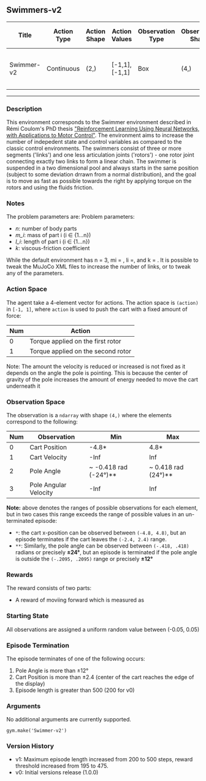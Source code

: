 Swimmers-v2
---
|Title|Action Type|Action Shape|Action Values|Observation Type| Observation Shape|Observation Values|Average Total Reward|Import|
| ----------- | -----------| ----------- | -----------|-----------| ----------- | -----------| ----------- | -----------|
|Swimmer-v2|Continuous|(2,)|[-1,1], [-1,1]| Box |(4,)|[(-4.8,4.8),(-inf,inf), (~ -0.2095, ~ 0.2095), (-inf, inf)]| |`from gym.envs.mujoco import swimmer`|
---

### Description

This environment corresponds to the Swimmer environment described in Rémi Coulom's PhD thesis ["Reinforcement Learning Using Neural Networks, with Applications to Motor Control"](https://tel.archives-ouvertes.fr/tel-00003985/document). The environment aims to increase the number of indepedent state and control variables as compared to the classic control environments. The swimmers consist of three or more segments ('links') and one less articulation joints ('rotors') - one rotor joint connecting exactly two links to form a linear chain. The swimmer is suspended in a two dimensional pool and always starts in the same position (subject to some deviation drrawn from a normal distribution), and the goal is to move as fast as possible towards the right by applying torque on the rotors and using the fluids friction.

### Notes

The problem parameters are:
Problem parameters:
* *n*: number of body parts
* *m_i*: mass of part i (i ∈ {1...n}) 
* *l_i*: length of part i (i ∈ {1...n}) 
* *k*: viscous-friction coefficient

While the default environment has n = 3, mi = , li =, and k = . It is possible to tweak the MuJoCo XML files to increase the number of links, or to tweak any of the parameters.

### Action Space
The agent take a 4-element vector for actions.
The action space is `(action)` in `[-1, 1]`, where `action` is used to push the cart with a fixed amount of force:

| Num | Action                 |
|-----|------------------------|
| 0   | Torque applied on the first rotor  |
| 1   | Torque applied on the second rotor  |

Note: The amount the velocity is reduced or increased is not fixed as it depends on the angle the pole is pointing. 
This is because the center of gravity of the pole increases the amount of energy needed to move the cart underneath it

### Observation Space
The observation is a `ndarray` with shape `(4,)` where the elements correspond to the following:

| Num | Observation           | Min                  | Max                |
|-----|-----------------------|----------------------|--------------------|
| 0   | Cart Position         | -4.8*                 | 4.8*                |
| 1   | Cart Velocity         | -Inf                 | Inf                |
| 2   | Pole Angle            | ~ -0.418 rad (-24°)** | ~ 0.418 rad (24°)** |
| 3   | Pole Angular Velocity | -Inf                 | Inf                |

**Note:** above denotes the ranges of possible observations for each element, but in two cases this range exceeds the
range of possible values in an un-terminated episode:
- `*`: the cart x-position can be observed between `(-4.8, 4.8)`, but an episode terminates if the cart leaves the
`(-2.4, 2.4)` range.
- `**`: Similarly, the pole angle can be observed between  `(-.418, .418)` radians or precisely **±24°**, but an episode is 
terminated if the pole angle is outside the `(-.2095, .2095)` range or precisely **±12°**

### Rewards
The reward consists of two parts:
- A reward of moviing forward which is measured as 

### Starting State
All observations are assigned a uniform random value between (-0.05, 0.05)

### Episode Termination
The episode terminates of one of the following occurs:

1. Pole Angle is more than ±12°
2. Cart Position is more than ±2.4 (center of the cart reaches the edge of the display)
3. Episode length is greater than 500 (200 for v0)

### Arguments

No additional arguments are currently supported.

```
gym.make('Swimmer-v2')
```

### Version History

* v1: Maximum episode length increased from 200 to 500 steps, reward threshold increased from 195 to 475.
* v0: Initial versions release (1.0.0)
